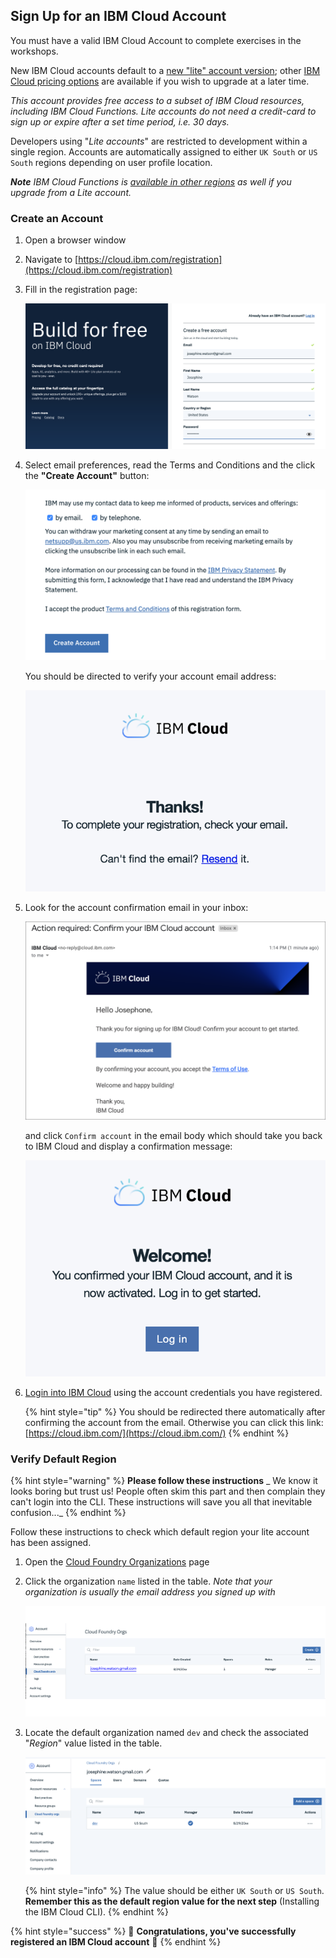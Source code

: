 <!--
#
# Licensed to the Apache Software Foundation (ASF) under one or more
# contributor license agreements.  See the NOTICE file distributed with
# this work for additional information regarding copyright ownership.
# The ASF licenses this file to You under the Apache License, Version 2.0
# (the "License"); you may not use this file except in compliance with
# the License.  You may obtain a copy of the License at
#
#     http://www.apache.org/licenses/LICENSE-2.0
#
# Unless required by applicable law or agreed to in writing, software
# distributed under the License is distributed on an "AS IS" BASIS,
# WITHOUT WARRANTIES OR CONDITIONS OF ANY KIND, either express or implied.
# See the License for the specific language governing permissions and
# limitations under the License.
#
-->

## Sign Up for an IBM Cloud Account

You must have a valid IBM Cloud Account to complete exercises in the workshops.

New IBM Cloud accounts default to a [new "lite" account version](https://www.ibm.com/cloud/free/); other [IBM Cloud pricing options](https://www.ibm.com/cloud/pricing) are available if you wish to upgrade at a later time.

_This account provides free access to a subset of IBM Cloud resources, including IBM Cloud Functions. Lite accounts do not need a credit-card to sign up or expire after a set time period, i.e. 30 days._

Developers using "_Lite accounts_" are restricted to development within a single region. Accounts are automatically assigned to either `UK South` or `US South` regions depending on user profile location.

_**Note** IBM Cloud Functions is [available in other regions](https://cloud.ibm.com/docs/openwhisk?topic=cloud-functions-cloudfunctions_regions) as well if you upgrade from a Lite account._

### Create an Account

1. Open a browser window
1. Navigate to [https://cloud.ibm.com/registration](https://cloud.ibm.com/registration)

1. Fill in the registration page:

    ![IBM Cloud Registration Form](images/ibm-cloud-registration-1.png)

1. Select email preferences, read the Terms and Conditions  and the click the **"Create Account"** button:

    ![IBM Cloud Contact, Privacy and T&C](images/ibm-cloud-registration-2.png)

    You should be directed to verify your account email address:

    ![Check your email message](images/ibm-cloud-registration-3.png)

1. Look for the account confirmation email in your inbox:

    ![IBM Cloud Confirmation Email](images/ibm-cloud-registration-email.png)

    and click `Confirm account` in the email body which should take you back to IBM Cloud and display a confirmation message:

    ![Registration confirmed message](images/ibm-cloud-registration-4.png)

1. [Login into IBM Cloud](https://cloud.ibm.com/) using the account credentials you have registered.

    {% hint style="tip" %}
    You should be redirected there automatically after confirming the account from the email. Otherwise you can click this link: [https://cloud.ibm.com/](https://cloud.ibm.com/)
    {% endhint %}

### Verify Default Region

{% hint style="warning" %}
**Please follow these instructions** _
We know it looks boring but trust us! People often skim this part and then complain they can't login into the CLI. These instructions will save you all that inevitable confusion..._
{% endhint %}

Follow these instructions to check which default region your lite account has been assigned.

1. Open the [Cloud Foundry Organizations](https://cloud.ibm.com/account/cloud-foundry) page
1. Click the organization `name` listed in the table.
*Note that your organization is usually the email address you signed up with*

    ![Cloud Foundry Orgs.](images/ibm-cloud-cloud-foundry-orgs-1.png)

1. Locate the default organization named `dev` and check the associated "_Region_" value listed in the table.

    ![Cloud Foundry Org. Spaces](images/ibm-cloud-cloud-foundry-orgs-2.png)

    {% hint style="info" %}
    The value should be either `UK South` or `US South`. **Remember this as the default region value for the next step** (Installing the IBM Cloud CLI).
    {% endhint %}

{% hint style="success" %}
🎉 **Congratulations, you've successfully registered an IBM Cloud account** 🎉
{% endhint %}
